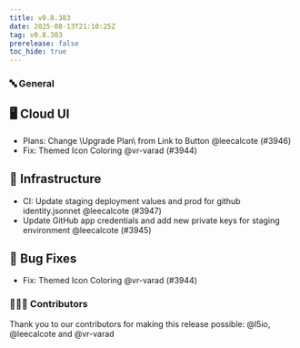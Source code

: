 ```yaml
---
title: v0.8.383
date: 2025-08-13T21:10:25Z
tag: v0.8.383
prerelease: false
toc_hide: true
---
```


### 🔤 General
## 🖥 Cloud UI

- Plans: Change \Upgrade Plan\ from Link to Button @leecalcote (#3946)
- Fix: Themed Icon Coloring @vr-varad (#3944)

## 🦴 Infrastructure

- CI: Update staging deployment values and prod for github identity.jsonnet @leecalcote (#3947)
- Update GitHub app credentials and add new private keys for staging environment @leecalcote (#3945)

## 🐛 Bug Fixes

- Fix: Themed Icon Coloring @vr-varad (#3944)

### 👨🏽‍💻 Contributors

Thank you to our contributors for making this release possible:
@l5io, @leecalcote and @vr-varad


